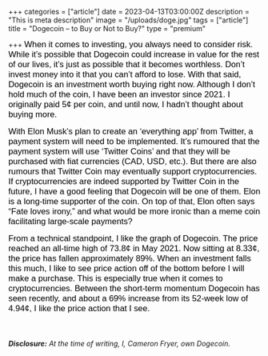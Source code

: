 +++
categories = ["article"]
date = 2023-04-13T03:00:00Z
description = "This is meta description"
image = "/uploads/doge.jpg"
tags = ["article"]
title = "Dogecoin – to Buy or Not to Buy?"
type = "premium"

+++
<span style="color:black"><span style="font-family:Arial; font-size:1.2em;">When it comes to investing, you always need to consider risk. While it’s possible that Dogecoin could increase in value for the rest of our lives, it’s just as possible that it becomes worthless. Don’t invest money into it that you can’t afford to lose. With that said, Dogecoin is an investment worth buying right now. Although I don’t hold much of the coin, I have been an investor since 2021. I originally paid 5¢ per coin, and until now, I hadn’t thought about buying more.</span></span>

<span style="color:black"><span style="font-family:Arial; font-size:1.2em;">With Elon Musk’s plan to create an ‘everything app’ from Twitter, a payment system will need to be implemented. It’s rumoured that the payment system will use ‘Twitter Coins’ and that they will be purchased with fiat currencies (CAD, USD, etc.). But there are also rumours that Twitter Coin may eventually support cryptocurrencies. If cryptocurrencies are indeed supported by Twitter Coin in the future, I have a good feeling that Dogecoin will be one of them. Elon is a long-time supporter of the coin. On top of that, Elon often says “Fate loves irony,” and what would be more ironic than a meme coin facilitating large-scale payments?</span></span>

<span style="color:black"><span style="font-family:Arial; font-size:1.2em;">From a technical standpoint, I like the graph of Dogecoin. The price reached an all-time high of 73.8¢ in May 2021. Now sitting at 8.33¢, the price has fallen approximately 89%. When an investment falls this much, I like to see price action off of the bottom before I will make a purchase. This is especially true when it comes to cryptocurrencies. Between the short-term momentum Dogecoin has seen recently, and about a 69% increase from its 52-week low of 4.94¢, I like the price action that I see.</span></span>

‎

###### **Disclosure:** At the time of writing, I, Cameron Fryer, own Dogecoin.